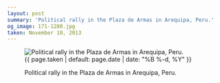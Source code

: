 ```yaml
---
layout: post
summary: 'Political rally in the Plaza de Armas in Arequipa, Peru.'
og_image: 171-1280.jpg
taken: November 10, 2013
---
```


<figure class="post">
<img alt="Political rally in the Plaza de Armas in Arequipa, Peru." sizes="(min-width: 700px) 50vw, calc(100vw - 2rem)" src="{{ site.assets_url }}/171-640.jpg" srcset="{{ site.assets_url }}/171-1280.jpg 1280w, {{ site.assets_url }}/171-960.jpg 960w, {{ site.assets_url }}/171-640.jpg 640w, {{ site.assets_url }}/171-320.jpg 320w"/>
<figcaption>
<time>{{ page.taken | default: page.date | date: "%B %-d, %Y" }}</time>
<p>Political rally in the Plaza de Armas in Arequipa, Peru.</p>
</figcaption>
</figure>
